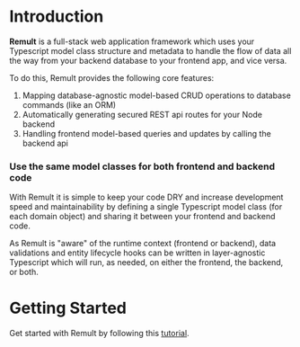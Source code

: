 # Introduction 

**Remult** is a full-stack web application framework which uses your Typescript model class structure and metadata to handle the flow of data all the way from your backend database to your frontend app, and vice versa. 

To do this, Remult provides the following core features:
1. Mapping database-agnostic model-based CRUD operations to database commands (like an ORM)
2. Automatically generating secured REST api routes for your Node backend
3. Handling frontend model-based queries and updates by calling the backend api


### Use the same model classes for both frontend and backend code
With Remult it is simple to keep your code DRY and increase development speed and maintainability by defining a single Typescript model class (for each domain object) and sharing it between your frontend and backend code. 

As Remult is "aware" of the runtime context (frontend or backend), data validations and entity lifecycle hooks can be written in layer-agnostic Typescript which will run, as needed, on either the frontend, the backend, or both.

# Getting Started
Get started with Remult by following this [tutorial](./tutorial-angular.md).